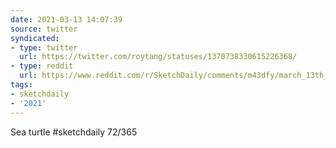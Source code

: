 ```yaml
---
date: 2021-03-13 14:07:39
source: twitter
syndicated:
- type: twitter
  url: https://twitter.com/roytang/statuses/1370738330615226368/
- type: reddit
  url: https://www.reddit.com/r/SketchDaily/comments/m43dfy/march_13th_great_barrier_reef/gqst1ci/
tags:
- sketchdaily
- '2021'
---
```


Sea turtle #sketchdaily 72/365